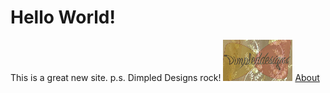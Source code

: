 # Hello World! 

This is a great new site.
p.s. Dimpled Designs rock!
![alt text](dimpleddesigns_logo.png)
[About](about.md)

